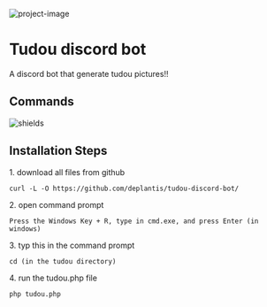 

<p ><img src="https://i.postimg.cc/nzgBQ7QZ/rsz-1schermafbeelding-2024-07-18-223921.png" alt="project-image"></p>
<h1  id="title">Tudou discord bot</h1>
<p id="description">A discord bot that generate tudou pictures!!</p>


<h2>Commands</h2>
<p><img src="https://i.postimg.cc/3N371fGZ/image.png" alt="shields"></p>

<h2>Installation Steps</h2>

<p>1. download all files from github</p>

```
curl -L -O https://github.com/deplantis/tudou-discord-bot/
```
<p>2. open command prompt</p>

```
Press the Windows Key + R, type in cmd.exe, and press Enter (in windows)
```

<p>3. typ this in the command prompt </p>

```
cd (in the tudou directory)
```
<p>4. run the tudou.php file</p>

```
php tudou.php
```

